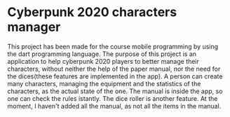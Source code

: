 # Cyberpunk 2020 characters manager

This project has been made for the course mobile programming by using the dart programming language.
The purpose of this project is an application to help cyberpunk 2020 players to better manage their characters, without neither the help of the paper manual, nor the need for the dices(these features are implemented in the app).
A person can create many characters, managing the equipment and the statistics of the characters, as the actual state of the one.
The manual is inside the app, so one can check the rules istantly.
The dice roller is another feature.
At the moment, I haven't added all the manual, as not all the items in the manual.